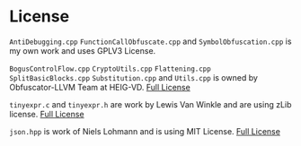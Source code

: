 # License
``AntiDebugging.cpp`` ``FunctionCallObfuscate.cpp`` and ``SymbolObfuscation.cpp`` is my own work and uses GPLV3 License.  

``BogusControlFlow.cpp`` ``CryptoUtils.cpp`` ``Flattening.cpp`` ``SplitBasicBlocks.cpp`` ``Substitution.cpp`` and ``Utils.cpp`` is owned by Obfuscator-LLVM Team at HEIG-VD. [Full License](https://raw.githubusercontent.com/obfuscator-llvm/obfuscator/llvm-4.0/lib/Transforms/Obfuscation/LICENSE-OBFUSCATOR.TXT)

``tinyexpr.c`` and ``tinyexpr.h`` are work by Lewis Van Winkle and are using zLib license. [Full License](https://github.com/codeplea/tinyexpr/blob/master/LICENSE)

``json.hpp`` is work of Niels Lohmann and is using MIT License. [Full License](https://github.com/nlohmann/json/blob/develop/LICENSE.MIT)
